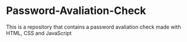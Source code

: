 # Password-Avaliation-Check
This is a repository that contains a password avaliation check made with HTML, CSS and JavaScript
